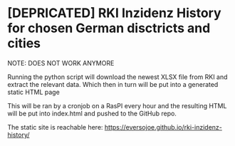 # [DEPRICATED] RKI Inzidenz History for chosen German disctricts and cities

NOTE: DOES NOT WORK ANYMORE

Running the python script will download the newest XLSX file from RKI and extract the relevant data. Which then in turn will be put into a generated static HTML page

This will be ran by a cronjob on a RasPI every hour and the resulting HTML will be put into index.html and pushed to the GitHub repo.

The static site is reachable here: https://eversojoe.github.io/rki-inzidenz-history/
